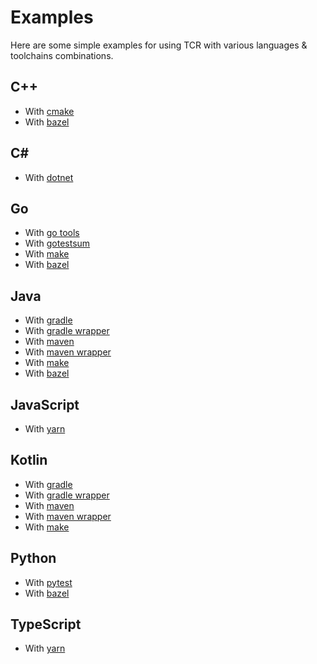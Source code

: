 # Examples

Here are some simple examples for using TCR with various languages & toolchains combinations.

## C++

- With [cmake](cpp-cmake/README.md)
- With [bazel](cpp-bazel/README.md)

## C#

- With [dotnet](csharp-dotnet/README.md)

## Go

- With [go tools](go-go-tools/README.md)
- With [gotestsum](go-gotestsum/README.md)
- With [make](go-make/README.md)
- With [bazel](go-bazel/README.md)

## Java

- With [gradle](java-gradle/README.md)
- With [gradle wrapper](java-gradle-wrapper/README.md)
- With [maven](java-maven/README.md)
- With [maven wrapper](java-maven-wrapper/README.md)
- With [make](java-make/README.md)
- With [bazel](java-bazel/README.md)

## JavaScript

- With [yarn](javascript-yarn/README.md)

## Kotlin

- With [gradle](kotlin-gradle/README.md)
- With [gradle wrapper](kotlin-gradle-wrapper/README.md)
- With [maven](kotlin-maven/README.md)
- With [maven wrapper](kotlin-maven-wrapper/README.md)
- With [make](kotlin-make/README.md)

## Python

- With [pytest](python-pytest/README.md)
- With [bazel](python-bazel/README.md)


## TypeScript

- With [yarn](typescript-yarn/README.md)
